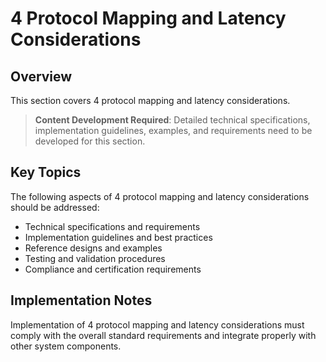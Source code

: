 # 4 Protocol Mapping and Latency Considerations

## Overview

This section covers 4 protocol mapping and latency considerations.

> **Content Development Required**: Detailed technical specifications, implementation guidelines, examples, and requirements need to be developed for this section.

## Key Topics

The following aspects of 4 protocol mapping and latency considerations should be addressed:

- Technical specifications and requirements
- Implementation guidelines and best practices
- Reference designs and examples
- Testing and validation procedures
- Compliance and certification requirements

## Implementation Notes

Implementation of 4 protocol mapping and latency considerations must comply with the overall standard requirements and integrate properly with other system components.

